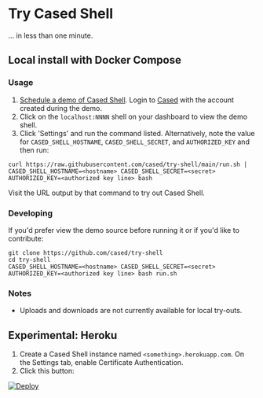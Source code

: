 # Try Cased Shell

... in less than one minute.

## Local install with Docker Compose
### Usage

1. [Schedule a demo of Cased Shell](https://cased.com). Login to [Cased](https://app.cased.com) with the account created during the demo.
2. Click on the `localhost:NNNN` shell on your dashboard to view the demo shell.
3. Click 'Settings' and run the command listed. Alternatively, note the value for `CASED_SHELL_HOSTNAME`, `CASED_SHELL_SECRET`, and `AUTHORIZED_KEY` and then run:

```shell
curl https://raw.githubusercontent.com/cased/try-shell/main/run.sh | CASED_SHELL_HOSTNAME=<hostname> CASED_SHELL_SECRET=<secret> AUTHORIZED_KEY=<authorized key line> bash
```

Visit the URL output by that command to try out Cased Shell.

### Developing

If you'd prefer view the demo source before running it or if you'd like to contribute:

```shell
git clone https://github.com/cased/try-shell
cd try-shell
CASED_SHELL_HOSTNAME=<hostname> CASED_SHELL_SECRET=<secret> AUTHORIZED_KEY=<authorized key line> bash run.sh
```

### Notes

* Uploads and downloads are not currently available for local try-outs.

## Experimental: Heroku

1. Create a Cased Shell instance named `<something>.herokuapp.com`. On the Settings tab, enable Certificate Authentication.
2. Click this button:

[![Deploy](https://www.herokucdn.com/deploy/button.svg)](https://heroku.com/deploy)